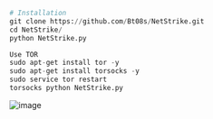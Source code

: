 ```py
# Installation
git clone https://github.com/Bt08s/NetStrike.git
cd NetStrike/
python NetStrike.py
```

```py
Use TOR
sudo apt-get install tor -y
sudo apt-get install torsocks -y
sudo service tor restart
torsocks python NetStrike.py
```

![image](https://github.com/Bt08s/NetStrike/assets/68190921/f13cae1e-e37e-4513-93f0-6910509b5fa0)
